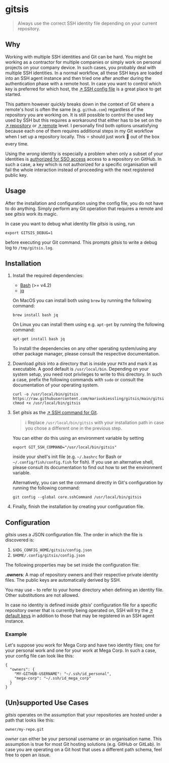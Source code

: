 # gitsis

> Always use the correct SSH identity file depending on your current
> repository. 

## Why

Working with multiple SSH identities and Git can be hard. You might be working
as a contractor for multiple companies or simply work on personal projects on
your company device. In such cases, you probably deal with multiple SSH
identities. In a normal workflow, all these SSH keys are loaded into an SSH
agent instance and then tried one after another during the authentication phase
with a remote host. In case you want to control which key is preferred for
which host, the [↗ SSH config file](https://linux.die.net/man/5/ssh_config) is
a great place to get started.

This pattern however quickly breaks down in the context of Git where a remote's
host is often the same (e.g. `github.com`) regardless of the repository you are
working on. It is still possible to control the used key used by SSH but this
requires a workaround that either has to be set on the [↗
repository](https://www.fabian-keller.de/blog/configuring-a-different-ssh-key-per-git-repository/)
or [↗ remote](https://stackoverflow.com/a/11251797) level. I personally find
both options unsatisfying because each one of them requires additional steps in
my Git workflow when I set up a repository locally. This :star: should just
work :star2: out of the box every time.

Using the _wrong_ identity is especially a problem when only a subset of your
identities is [authorized for SSO
access](https://docs.github.com/en/github/authenticating-to-github/authenticating-with-saml-single-sign-on/authorizing-an-ssh-key-for-use-with-saml-single-sign-on)
access to a repository on GitHub. In such a case, a key which is not authorized
for a specific organisation will fail the whole interaction instead of
proceeding with the next registered public key.

## Usage

After the installation and configuration using the config file, you do not have
to do anything. Simply perform any Git operation that requires a remote and see
_gitsis_ work its magic.

In case you want to debug what identity file _gitsis_ is using, run

```
export GITSIS_DEBUG=1
```

before executing your Git command. This prompts _gitsis_ to write a debug log
to `/tmp/gitsis.log`.

## Installation

1. Install the required dependencies:
    * [Bash](https://www.gnu.org/software/bash/) (>= v4.2)
    * [jq](https://stedolan.github.io/jq/)

   On MacOS you can install both using `brew` by running the following command:
   ```
   brew install bash jq
   ```

   On Linux you can install them using e.g. `apt-get` by running the following
   command:
   ```
   apt-get install bash jq
   ```

   To install the dependencies on any other operating system/using any other
   package manager, please consult the respective documentation.

2. Download _gitsis_ into a directory that is inside your `PATH` and mark it as
   executable. A good default is `/usr/local/bin`. Depending on your system
   setup, you need root privileges to write to this directory. In such a case,
   prefix the following commands with `sudo` or consult the documentation of
   your operating system.

   ```
   curl -o /usr/local/bin/gitsis https://raw.githubusercontent.com/mariuskiessling/gitsis/main/gitsis
   chmod +x /usr/local/bin/gitsis
   ```

3. Set _gitsis_ as the [↗ SSH command for
   Git](https://git-scm.com/docs/git-config#Documentation/git-config.txt-coresshCommand).

   > :information_source: Replace `/usr/local/bin/gitsis` with your
   > installation path in case you chose a different one in the previous step.

   You can either do this using an environment variable by setting

   ```
   export GIT_SSH_COMMAND="/usr/local/bin/gitsis"
   ```

   inside your shell's init file (e.g. `~/.bashrc` for Bash or
   `~/.config/fish/config.fish` for fish). If you use an alternative shell,
   please consult its documentation to find out how to set the environment
   variable.

   Alternatively, you can set the command directly in Git's configuration by
   running the following command:

   ```
   git config --global core.sshCommand /usr/local/bin/gitsis
   ```

4. Finally, finish the installation by creating your configuration file.

## Configuration

_gitsis_ uses a JSON configuration file. The order in which the file is
discovered is:

1. `$XDG_CONFIG_HOME/gitsis/config.json`
2. `$HOME/.config/gitsis/config.json`

The following properties may be set inside the configuration file:

**.owners**: A map of repository owners and their respective private identity
files. The public keys are automatically derived by SSH.

You may use `~` to refer to your home directory when defining an identity file.
Other substitutions are not allowed.

In case no identity is defined inside _gitsis_' configuration file for a
specific repository owner that is currently being operated on, SSH will try the
[↗ default
keys](https://github.com/openssh/openssh-portable/blob/master/pathnames.h#L71)
in addition to those that may be registered in an SSH agent instance.

### Example

Let's suppose you work for Mega Corp and have two identity files; one for
your personal work and one for your work at Mega Corp. In such a case, your
config file can look like this:

```
{
  "owners": {
    "MY-GITHUB-USERNAME": "~/.ssh/id_personal",
    "mega-corp": "~/.ssh/id_mega_corp"
  }
}
```

## (Un)supported Use Cases

_gitsis_ operates on the assumption that your repositories are hosted under a
path that looks like this:

```
owner/my-repo.git
```

_owner_ can either be your personal username or an organisation name. This
assumption is true for most Git hosting solutions (e.g. GitHub or GitLab). In
case you are operating on a Git host that uses a different path schema, feel
free to open an issue.
